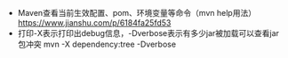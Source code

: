- Maven查看当前生效配置、pom、环境变量等命令（mvn help用法）
https://www.jianshu.com/p/6184fa25fd53
- 打印-X表示打印出debug信息，-Dverbose表示有多少jar被加载可以查看jar包冲突
mvn -X dependency:tree -Dverbose
